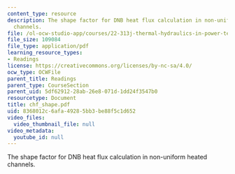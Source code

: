 ```yaml
---
content_type: resource
description: The shape factor for DNB heat flux calculation in non-uniform heated
  channels.
file: /ol-ocw-studio-app/courses/22-313j-thermal-hydraulics-in-power-technology-spring-2007/8368012c6afa49285bb3be88f5c1d652_chf_shape.pdf
file_size: 109084
file_type: application/pdf
learning_resource_types:
- Readings
license: https://creativecommons.org/licenses/by-nc-sa/4.0/
ocw_type: OCWFile
parent_title: Readings
parent_type: CourseSection
parent_uid: 5df62912-28ab-26e8-071d-1dd24f3547b0
resourcetype: Document
title: chf_shape.pdf
uid: 8368012c-6afa-4928-5bb3-be88f5c1d652
video_files:
  video_thumbnail_file: null
video_metadata:
  youtube_id: null
---
```

The shape factor for DNB heat flux calculation in non-uniform heated channels.